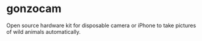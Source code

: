 gonzocam
========

Open source hardware kit for disposable camera or iPhone to take pictures of wild animals automatically.
